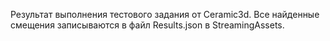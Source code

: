 Результат выполнения тестового задания от Ceramic3d. 
Все найденные смещения записываются в файл Results.json в StreamingAssets.
